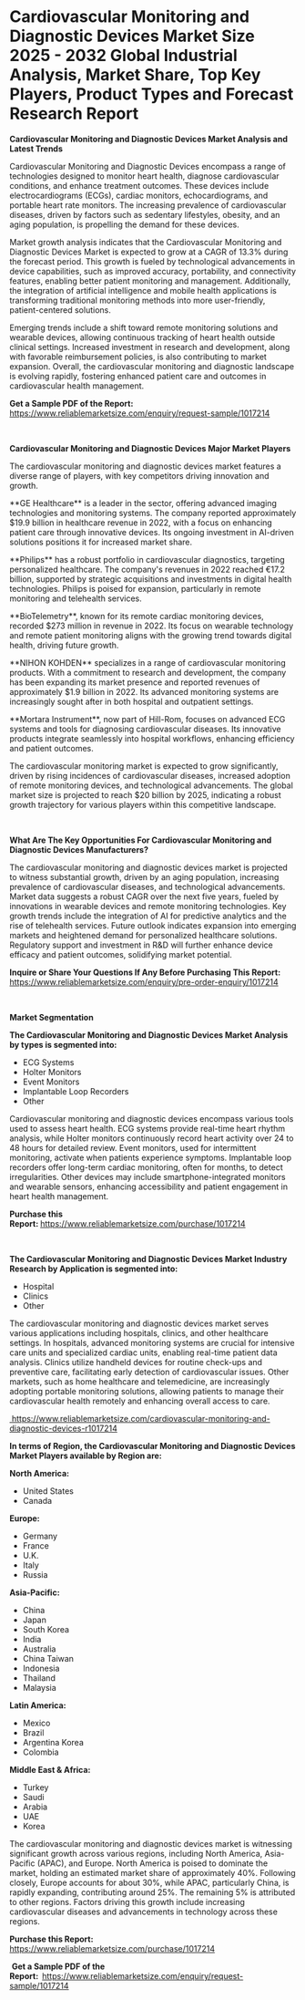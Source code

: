<p><h1>Cardiovascular Monitoring and Diagnostic Devices Market Size 2025 - 2032 Global Industrial Analysis, Market Share, Top Key Players, Product Types and Forecast Research Report</h1></p><p><strong>Cardiovascular Monitoring and Diagnostic Devices Market Analysis and Latest Trends</strong></p>
<p><p>Cardiovascular Monitoring and Diagnostic Devices encompass a range of technologies designed to monitor heart health, diagnose cardiovascular conditions, and enhance treatment outcomes. These devices include electrocardiograms (ECGs), cardiac monitors, echocardiograms, and portable heart rate monitors. The increasing prevalence of cardiovascular diseases, driven by factors such as sedentary lifestyles, obesity, and an aging population, is propelling the demand for these devices.</p><p>Market growth analysis indicates that the Cardiovascular Monitoring and Diagnostic Devices Market is expected to grow at a CAGR of 13.3% during the forecast period. This growth is fueled by technological advancements in device capabilities, such as improved accuracy, portability, and connectivity features, enabling better patient monitoring and management. Additionally, the integration of artificial intelligence and mobile health applications is transforming traditional monitoring methods into more user-friendly, patient-centered solutions.</p><p>Emerging trends include a shift toward remote monitoring solutions and wearable devices, allowing continuous tracking of heart health outside clinical settings. Increased investment in research and development, along with favorable reimbursement policies, is also contributing to market expansion. Overall, the cardiovascular monitoring and diagnostic landscape is evolving rapidly, fostering enhanced patient care and outcomes in cardiovascular health management.</p></p>
<p><strong>Get a Sample PDF of the Report:&nbsp;</strong> <a href="https://www.reliablemarketsize.com/enquiry/request-sample/1017214?utm_campaign=3544&utm_medium=2&utm_source=Github&utm_content=ia&utm_term=13042025&utm_id=cardiovascular-monitoring-and-diagnostic-devices">https://www.reliablemarketsize.com/enquiry/request-sample/1017214</a></p>
<p>&nbsp;</p>
<p><strong>Cardiovascular Monitoring and Diagnostic Devices Major Market Players</strong></p>
<p><p>The cardiovascular monitoring and diagnostic devices market features a diverse range of players, with key competitors driving innovation and growth. </p><p>**GE Healthcare** is a leader in the sector, offering advanced imaging technologies and monitoring systems. The company reported approximately $19.9 billion in healthcare revenue in 2022, with a focus on enhancing patient care through innovative devices. Its ongoing investment in AI-driven solutions positions it for increased market share.</p><p>**Philips** has a robust portfolio in cardiovascular diagnostics, targeting personalized healthcare. The company's revenues in 2022 reached €17.2 billion, supported by strategic acquisitions and investments in digital health technologies. Philips is poised for expansion, particularly in remote monitoring and telehealth services.</p><p>**BioTelemetry**, known for its remote cardiac monitoring devices, recorded $273 million in revenue in 2022. Its focus on wearable technology and remote patient monitoring aligns with the growing trend towards digital health, driving future growth.</p><p>**NIHON KOHDEN** specializes in a range of cardiovascular monitoring products. With a commitment to research and development, the company has been expanding its market presence and reported revenues of approximately $1.9 billion in 2022. Its advanced monitoring systems are increasingly sought after in both hospital and outpatient settings.</p><p>**Mortara Instrument**, now part of Hill-Rom, focuses on advanced ECG systems and tools for diagnosing cardiovascular diseases. Its innovative products integrate seamlessly into hospital workflows, enhancing efficiency and patient outcomes.</p><p>The cardiovascular monitoring market is expected to grow significantly, driven by rising incidences of cardiovascular diseases, increased adoption of remote monitoring devices, and technological advancements. The global market size is projected to reach $20 billion by 2025, indicating a robust growth trajectory for various players within this competitive landscape.</p></p>
<p>&nbsp;</p>
<p><strong>What Are The Key Opportunities For Cardiovascular Monitoring and Diagnostic Devices Manufacturers?</strong></p>
<p><p>The cardiovascular monitoring and diagnostic devices market is projected to witness substantial growth, driven by an aging population, increasing prevalence of cardiovascular diseases, and technological advancements. Market data suggests a robust CAGR over the next five years, fueled by innovations in wearable devices and remote monitoring technologies. Key growth trends include the integration of AI for predictive analytics and the rise of telehealth services. Future outlook indicates expansion into emerging markets and heightened demand for personalized healthcare solutions. Regulatory support and investment in R&D will further enhance device efficacy and patient outcomes, solidifying market potential.</p></p>
<p><strong>Inquire or Share Your Questions If Any Before Purchasing This Report:</strong> <a href="https://www.reliablemarketsize.com/enquiry/pre-order-enquiry/1017214?utm_campaign=3544&utm_medium=2&utm_source=Github&utm_content=ia&utm_term=13042025&utm_id=cardiovascular-monitoring-and-diagnostic-devices">https://www.reliablemarketsize.com/enquiry/pre-order-enquiry/1017214</a></p>
<p>&nbsp;</p>
<p><strong>Market Segmentation</strong></p>
<p><strong>The Cardiovascular Monitoring and Diagnostic Devices Market Analysis by types is segmented into:</strong></p>
<p><ul><li>ECG Systems</li><li>Holter Monitors</li><li>Event Monitors</li><li>Implantable Loop Recorders</li><li>Other</li></ul></p>
<p><p>Cardiovascular monitoring and diagnostic devices encompass various tools used to assess heart health. ECG systems provide real-time heart rhythm analysis, while Holter monitors continuously record heart activity over 24 to 48 hours for detailed review. Event monitors, used for intermittent monitoring, activate when patients experience symptoms. Implantable loop recorders offer long-term cardiac monitoring, often for months, to detect irregularities. Other devices may include smartphone-integrated monitors and wearable sensors, enhancing accessibility and patient engagement in heart health management.</p></p>
<p><strong>Purchase this Report:&nbsp;</strong><a href="https://www.reliablemarketsize.com/purchase/1017214?utm_campaign=3544&utm_medium=2&utm_source=Github&utm_content=ia&utm_term=13042025&utm_id=cardiovascular-monitoring-and-diagnostic-devices">https://www.reliablemarketsize.com/purchase/1017214</a></p>
<p>&nbsp;</p>
<p><strong>The Cardiovascular Monitoring and Diagnostic Devices Market Industry Research by Application is segmented into:</strong></p>
<p><ul><li>Hospital</li><li>Clinics</li><li>Other</li></ul></p>
<p><p>The cardiovascular monitoring and diagnostic devices market serves various applications including hospitals, clinics, and other healthcare settings. In hospitals, advanced monitoring systems are crucial for intensive care units and specialized cardiac units, enabling real-time patient data analysis. Clinics utilize handheld devices for routine check-ups and preventive care, facilitating early detection of cardiovascular issues. Other markets, such as home healthcare and telemedicine, are increasingly adopting portable monitoring solutions, allowing patients to manage their cardiovascular health remotely and enhancing overall access to care.</p></p>
<p><a href="https://www.reliablemarketsize.com/cardiovascular-monitoring-and-diagnostic-devices-r1017214?utm_campaign=3544&utm_medium=2&utm_source=Github&utm_content=ia&utm_term=13042025&utm_id=cardiovascular-monitoring-and-diagnostic-devices">&nbsp;https://www.reliablemarketsize.com/cardiovascular-monitoring-and-diagnostic-devices-r1017214</a></p>
<p><strong>In terms of Region, the Cardiovascular Monitoring and Diagnostic Devices Market Players available by Region are:</strong></p>
<p>
    <p> <strong> North America: </strong>
        <ul>
            <li>United States</li>
            <li>Canada</li>
        </ul>
        </p> 
    <p> <strong> Europe: </strong>
        <ul>
            <li>Germany</li>
            <li>France</li>
            <li>U.K.</li>
            <li>Italy</li>
            <li>Russia</li>
        </ul>
        </p> 
    <p> <strong> Asia-Pacific: </strong>
        <ul>
            <li>China</li>
            <li>Japan</li>
            <li>South Korea</li>
            <li>India</li>
            <li>Australia</li>
            <li>China Taiwan</li>
            <li>Indonesia</li>
            <li>Thailand</li>
            <li>Malaysia</li>
        </ul>
        </p> 
    <p> <strong> Latin America: </strong>
        <ul>
            <li>Mexico</li>
            <li>Brazil</li>
            <li>Argentina Korea</li>
            <li>Colombia</li>
        </ul>
        </p> 
    <p> <strong> Middle East & Africa: </strong>
        <ul>
            <li>Turkey</li>
            <li>Saudi</li>
            <li>Arabia</li>
            <li>UAE</li>
            <li>Korea</li>
        </ul>
    </p>
    </p>
<p><p>The cardiovascular monitoring and diagnostic devices market is witnessing significant growth across various regions, including North America, Asia-Pacific (APAC), and Europe. North America is poised to dominate the market, holding an estimated market share of approximately 40%. Following closely, Europe accounts for about 30%, while APAC, particularly China, is rapidly expanding, contributing around 25%. The remaining 5% is attributed to other regions. Factors driving this growth include increasing cardiovascular diseases and advancements in technology across these regions.</p></p>
<p><strong>Purchase this Report: </strong><a href="https://www.reliablemarketsize.com/purchase/1017214?utm_campaign=3544&utm_medium=2&utm_source=Github&utm_content=ia&utm_term=13042025&utm_id=cardiovascular-monitoring-and-diagnostic-devices">https://www.reliablemarketsize.com/purchase/1017214</a></p>
<p>&nbsp;<strong>Get a Sample PDF of the Report:&nbsp;&nbsp;</strong><a href="https://www.reliablemarketsize.com/enquiry/request-sample/1017214?utm_campaign=3544&utm_medium=2&utm_source=Github&utm_content=ia&utm_term=13042025&utm_id=cardiovascular-monitoring-and-diagnostic-devices">https://www.reliablemarketsize.com/enquiry/request-sample/1017214</a></p>
<p><strong></strong></p>
<p><p></p><p></p><p></p></p>